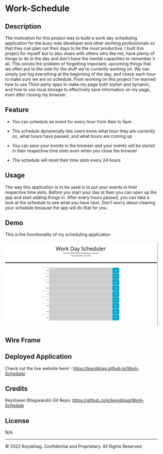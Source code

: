 # Work-Schedule

## Description

The motivation for this project was to build a work day scheduling application for the busy web developer and other working professionals so that they can plan out their days to be the most productive. I built this project for myself but to also share with others who like me, have plenty of things to do in the day and don't have the mental capacities to remember it all. This solves the problem of forgetting important, upcoming things that we often put to the side for the stuff we're currently working on. We can simply just log everything at the beginning of the day, and check each hour to make sure we are on schedule. From working on this project I've learned how to use Third-party apps to make my page both stylish and dynamic, and how to use local storage to effectively save information on my page, even after closing my browser.

## Feature

* You can schedule an event for every hour from 9am to 5pm

* The schedule dynamically lets users know what hour they are currently on, what hours have passed, and what hours are coming up

* You can save your events in the browser and your events will be stored in their respective time slots even when you close the browser

* The schedule will reset their time slots every 24 hours

## Usage

The way this application is to be used is to put your events in their respective time slots. Before you start your day at 9am you can open up the app and start adding things in. After every hours passed, you can take a look at the schedule to see what you have next. Don't worry about clearing your schedule because the app will do that for you.

## Demo

This is the functionality of my scheduling application

![Large overview of Scheduling application](./assets/images/DemoWorkDay.png)

## Wire Frame




## Deployed Application

Check out the live website here! : https://keysbhag.github.io/Work-Schedule/


## Credits

Keyshawn Bhagwandin Git Repo: https://github.com/keysbhag/Work-Schedule

## License

N/A


---
© 2022 Keysbhag. Confidential and Proprietary. All Rights Reserved.